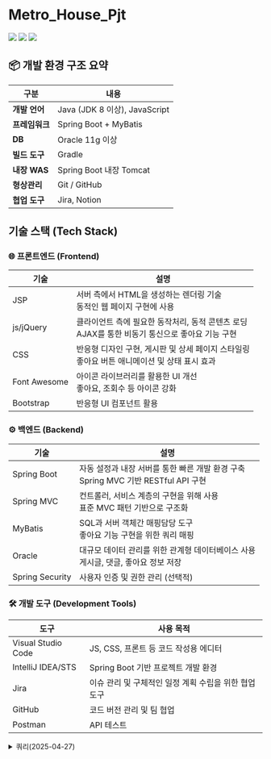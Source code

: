 # Metro_House_Pjt

  <img src="https://img.shields.io/badge/java-007396?style=for-the-badge&logo=java&logoColor=white"> 
  <img src="https://img.shields.io/badge/oracle-F80000?style=for-the-badge&logo=oracle&logoColor=white"> 
  <img src="https://img.shields.io/badge/spring-6DB33F?style=for-the-badge&logo=spring&logoColor=white"> 

## 📦 개발 환경 구조 요약

| 구분 | 내용
|-----|-----
| **개발 언어** | Java (JDK 8 이상), JavaScript
| **프레임워크** | Spring Boot + MyBatis
| **DB** | Oracle 11g 이상
| **빌드 도구** | Gradle
| **내장 WAS** | Spring Boot 내장 Tomcat
| **형상관리** | Git / GitHub
| **협업 도구** | Jira, Notion


## 기술 스택 (Tech Stack)

### 🌐 프론트엔드 (Frontend)

| 기술 | 설명
|-----|-----
| JSP | 서버 측에서 HTML을 생성하는 렌더링 기술<br>동적인 웹 페이지 구현에 사용
| js/jQuery | 클라이언트 측에 필요한 동작처리, 동적 콘텐츠 로딩<br>AJAX를 통한 비동기 통신으로 좋아요 기능 구현
| CSS | 반응형 디자인 구현, 게시판 및 상세 페이지 스타일링 <br>좋아요 버튼 애니메이션 및 상태 표시 효과
| Font Awesome | 아이콘 라이브러리를 활용한 UI 개선<br>좋아요, 조회수 등 아이콘 강화
| Bootstrap | 반응형 UI 컴포넌트 활용


### ⚙️ 백엔드 (Backend)

| 기술 | 설명
|-----|-----
| Spring Boot | 자동 설정과 내장 서버를 통한 빠른 개발 환경 구축<br>Spring MVC 기반 RESTful API 구현
| Spring MVC | 컨트롤러, 서비스 계층의 구현을 위해 사용<br>표준 MVC 패턴 기반으로 구조화
| MyBatis | SQL과 서버 객체간 매핑담당 도구<br>좋아요 기능 구현을 위한 쿼리 매핑
| Oracle | 대규모 데이터 관리를 위한 관계형 데이터베이스 사용<br>게시글, 댓글, 좋아요 정보 저장
| Spring Security | 사용자 인증 및 권한 관리 (선택적)


### 🛠️ 개발 도구 (Development Tools)

| 도구 | 사용 목적
|-----|-----
| Visual Studio Code | JS, CSS, 프론트 등 코드 작성용 에디터
| IntelliJ IDEA/STS | Spring Boot 기반 프로젝트 개발 환경
| Jira | 이슈 관리 및 구체적인 일정 계획 수립을 위한 협업 도구
| GitHub | 코드 버전 관리 및 팀 협업
| Postman | API 테스트


<details>
  <summary>쿼리(2025-04-27)</summary>
  <pre><code>
GRANT CREATE SESSION, CREATE TABLE, CREATE VIEW, CREATE SEQUENCE, 
      CREATE SYNONYM, CREATE PROCEDURE, CREATE TRIGGER, CREATE MATERIALIZED VIEW 
TO METRO_HOUSE;
GRANT SELECT ANY TABLE, INSERT ANY TABLE, UPDATE ANY TABLE, DELETE ANY TABLE
TO METRO_HOUSE;
ALTER USER METRO_HOUSE DEFAULT TABLESPACE USERS;
ALTER USER METRO_HOUSE QUOTA UNLIMITED ON USERS;


CREATE TABLE USERINFO (
userNumber      NUMBER PRIMARY KEY,
userId          VARCHAR2(100),
userPw          VARCHAR2(100),
userName        VARCHAR2(100),
userTel         VARCHAR2(20),
userEmail       VARCHAR2(200),
userBirth       VARCHAR2(50),
userZipCode     VARCHAR2(50),
userAddress     VARCHAR2(300),
userDetailAddress VARCHAR2(500),
userAdmin       NUMBER DEFAULT 0,
userRegdate     DATE DEFAULT SYSDATE
);


CREATE TABLE BOARD (
boardNumber     NUMBER PRIMARY KEY,
userNumber      NUMBER,
userName        VARCHAR2(50),
boardTitle      VARCHAR2(1000),
boardContent    VARCHAR2(4000),
boardWriteDate  DATE DEFAULT SYSDATE,
boardHit        NUMBER DEFAULT 0,
boardViews      NUMBER DEFAULT 0,
boardLikes      NUMBER DEFAULT 0,
FOREIGN KEY (userNumber) REFERENCES USERINFO(userNumber)ON DELETE CASCADE
);


CREATE TABLE board_likes (
boardNumber number,
userNumber number,
PRIMARY KEY (boardNumber, userNumber)
);


CREATE TABLE BOARD_COMMENT (
commentNumber       NUMBER PRIMARY KEY,
commentSubNumber    NUMBER,
commentSubStepNumber NUMBER,
boardNumber         NUMBER,
userNumber          NUMBER,
userName            VARCHAR2(50),
commentContent      VARCHAR2(4000),
commentWriteDate    DATE DEFAULT SYSDATE
);


ALTER TABLE BOARD_COMMENT
ADD CONSTRAINT fk_comment_board
FOREIGN KEY (boardNumber)
REFERENCES BOARD(boardNumber)
ON DELETE CASCADE;


ALTER TABLE BOARD_COMMENT
ADD CONSTRAINT fk_comment_user
FOREIGN KEY (userNumber)
REFERENCES USERINFO(userNumber)
ON DELETE CASCADE;
DESC board_comment;


create table apartmentinfo(
    apartmentId number primary key,
    sggcd VARCHAR2(10),
    umdnm VARCHAR2(100),
    aptnm VARCHAR2(200),
    jibun VARCHAR2(100),
    excluusear VARCHAR2(50),
    dealYear VARCHAR2(4),
    dealMonth VARCHAR2(2),
    dealDay VARCHAR2(2),
    dealAmount VARCHAR2(100),
    floor VARCHAR2(10),
    buildYear VARCHAR2(4),
    cdealType VARCHAR2(50),
    cdealDay VARCHAR2(50),
    dealingGbn VARCHAR2(50),
    estateAgentSggnm VARCHAR2(100),
    rgstDate VARCHAR2(50),
    aptDong VARCHAR2(50),
    slerGbn VARCHAR2(50),
    buyerGbn VARCHAR2(50),
    landLeaseHoldGbn VARCHAR2(50),
    aptSeq VARCHAR2(50),
    bonbun VARCHAR2(50),
    bubun VARCHAR2(50),
    landCd VARCHAR2(50),
    roadNm VARCHAR2(200),
    roadNmBonbun VARCHAR2(50),
    roadNmBubun VARCHAR2(50),
    roadNmCd VARCHAR2(50),
    roadNmSeq VARCHAR2(50),
    roadNmSggcd VARCHAR2(50),
    roadNmBcd VARCHAR2(50),
    umdcd VARCHAR2(50),
    lat NUMBER(12,8),
    lng NUMBER(12,8),
    subwayStation VARCHAR2(100),
    subwayDistance VARCHAR2(50)
);

-- 위도/경도에 복합 인덱스 생성
CREATE INDEX idx_apartmentinfo_latlng ON APARTMENTINFO(lat, lng);


CREATE SEQUENCE seq_apartmentinfo
    START WITH 1
    INCREMENT BY 1
    NOCACHE
    NOCYCLE;
    
create table apartment_favorite(
    favoriteId number primary key,
    apartmentId number,
    userNumber number,
    createdAt date default sysdate,

    FOREIGN KEY (apartmentId) REFERENCES APARTMENTINFO(apartmentId)ON DELETE CASCADE,
    FOREIGN KEY (userNumber) REFERENCES USERINFO(userNumber)ON DELETE CASCADE
);

CREATE SEQUENCE seq_apartment_favorite
START WITH 1
INCREMENT BY 1
NOCACHE
NOCYCLE;

create table apartment_review(
REVIEWID NUMBER PRIMARY KEY,                -- 리뷰 고유 ID (시퀀스 사용)
apartmentId NUMBER NOT NULL,                 -- 도서 번호 (외래키) - 실제 타입으로 수정 필요
USERNUMBER NUMBER NOT NULL,                 -- 사용자 ID (외래키) - VARCHAR2(50)에서 NUMBER로 수정
REVIEWTITLE VARCHAR2(200) NOT NULL,         -- 리뷰 제목
REVIEWCONTENT CLOB NOT NULL,                -- 리뷰 내용 (긴 텍스트)
REVIEWRATING NUMBER(1) NOT NULL,            -- 평점 (1-5)
REVIEWDATE DATE DEFAULT SYSDATE,            -- 작성일
REVIEWMODIFIED_DATE DATE,                   -- 수정일
REVIEWSTATUS VARCHAR2(10) DEFAULT 'ACTIVE',           -- 상태 (Y: 활성, N: 삭제)

CONSTRAINT FK_REVIEW_apartment FOREIGN KEY (apartmentId) REFERENCES apartmentinfo(apartmentId),
CONSTRAINT FK_REVIEW_USER FOREIGN KEY (USERNUMBER) REFERENCES USERINFO(USERNUMBER),
CONSTRAINT CHK_REVIEW_RATING CHECK (REVIEWRATING BETWEEN 1 AND 5)

);

-- 리뷰 ID 시퀀스
CREATE SEQUENCE SEQ_REVIEW_ID
START WITH 1
INCREMENT BY 1
NOCACHE;


CREATE TABLE REVIEW_HELPFUL (
HELPFUL_ID NUMBER PRIMARY KEY,
REVIEWID NUMBER NOT NULL,
USERNUMBER NUMBER NOT NULL,
HELPFUL_DATE DATE DEFAULT SYSDATE,
CONSTRAINT FK_REVIEW_HELPFUL_REVIEW FOREIGN KEY (REVIEWID) REFERENCES apartment_REVIEW(REVIEWID),
CONSTRAINT FK_REVIEW_HELPFUL_USER FOREIGN KEY (USERNUMBER) REFERENCES USERINFO(USERNUMBER),
CONSTRAINT UQ_REVIEW_HELPFUL UNIQUE (REVIEWID, USERNUMBER)
);


-- 리뷰(도움됨)시퀀스 생성
CREATE SEQUENCE SEQ_HELPFUL_ID
START WITH 1
INCREMENT BY 1
NOCACHE
NOCYCLE;


-------------------------------------------------------------------------아파트 큐(년,월,시군구코드)
CREATE TABLE "METRO_HOUSE"."APARTMENTINFO_QUEUE" 
   (   "QUEUE_ID" NUMBER, 
   "APARTMENTID" NUMBER, 
   "SGGCD" VARCHAR2(10), 
   "UMDNM" VARCHAR2(100), 
   "APTNM" VARCHAR2(200), 
   "JIBUN" VARCHAR2(100), 
   "EXCLUUSEAR" VARCHAR2(50), 
   "DEALYEAR" VARCHAR2(4), 
   "DEALMONTH" VARCHAR2(2), 
   "DEALDAY" VARCHAR2(2), 
   "DEALAMOUNT" VARCHAR2(100), 
   "FLOOR" VARCHAR2(10), 
   "BUILDYEAR" VARCHAR2(4), 
   "CDEALTYPE" VARCHAR2(50), 
   "CDEALDAY" VARCHAR2(50), 
   "DEALINGGBN" VARCHAR2(50), 
   "ESTATEAGENTSGGNM" VARCHAR2(100), 
   "RGSTDATE" VARCHAR2(50), 
   "APTDONG" VARCHAR2(50), 
   "SLERGBN" VARCHAR2(50), 
   "BUYERGBN" VARCHAR2(50), 
   "LANDLEASEHOLDGBN" VARCHAR2(50), 
   "APTSEQ" VARCHAR2(50), 
   "BONBUN" VARCHAR2(50), 
   "BUBUN" VARCHAR2(50), 
   "LANDCD" VARCHAR2(50), 
   "ROADNM" VARCHAR2(200), 
   "ROADNMBONBUN" VARCHAR2(50), 
   "ROADNMBUBUN" VARCHAR2(50), 
   "ROADNMCD" VARCHAR2(50), 
   "ROADNMSEQ" VARCHAR2(50), 
   "ROADNMSGGCD" VARCHAR2(50), 
   "ROADNMBCD" VARCHAR2(50), 
   "UMDCD" VARCHAR2(50), 
   "LAT" NUMBER(12,8), 
   "LNG" NUMBER(12,8), 
   "SUBWAYSTATION" VARCHAR2(100), 
   "SUBWAYDISTANCE" VARCHAR2(50), 
   "PROCESSED" CHAR(1) DEFAULT 'N'
   )
CREATE INDEX idx_apartmentqueue_id ON APARTMENTINFO_QUEUE(apartmentid);
CREATE SEQUENCE SEQ_APARTMENTINFO_QUEUE
START WITH 1
INCREMENT BY 1
NOCACHE
NOCYCLE;

----------------------------------------------------------------------------------------------apartment procedure
CREATE OR REPLACE PROCEDURE process_apartmentinfo_queue IS
    -- 테이블 생성을 위한 변수들
    v_table_name VARCHAR2(100);
    v_sql        VARCHAR2(4000);
    v_count      NUMBER;
    
    -- 처리할 레코드를 위한 커서
    CURSOR cur IS
        SELECT * FROM APARTMENTINFO_QUEUE WHERE PROCESSED = 'N';
    
    -- 테이블 생성을 위한 커서
    CURSOR tab_cur IS
        SELECT DISTINCT DEALYEAR, DEALMONTH, SGGCD
        FROM APARTMENTINFO_QUEUE
        WHERE PROCESSED = 'N';
BEGIN
    -- 1. 먼저 필요한 테이블 생성 (동일)
    FOR tab_rec IN tab_cur LOOP
        v_table_name := 'Z_' || tab_rec.DEALYEAR;
        
        SELECT COUNT(*) INTO v_count FROM user_tables WHERE table_name = UPPER(v_table_name);
        
        IF v_count = 0 THEN
            -- 테이블 생성 (동일한 구조)
            v_sql := 'CREATE TABLE ' || v_table_name || ' (
                APARTMENTID         NUMBER PRIMARY KEY,
                SGGCD               VARCHAR2(10),
                UMDNM               VARCHAR2(100),
                APTNM               VARCHAR2(200),
                JIBUN               VARCHAR2(100),
                EXCLUUSEAR          VARCHAR2(50),
                DEALYEAR            VARCHAR2(4),
                DEALMONTH           VARCHAR2(2),
                DEALDAY             VARCHAR2(2),
                DEALAMOUNT          VARCHAR2(100),
                FLOOR               VARCHAR2(10),
                BUILDYEAR           VARCHAR2(4),
                CDEALTYPE           VARCHAR2(50),
                CDEALDAY            VARCHAR2(50),
                DEALINGGBN          VARCHAR2(50),
                ESTATEAGENTSGGNM    VARCHAR2(100),
                RGSTDATE            VARCHAR2(50),
                APTDONG             VARCHAR2(50),
                SLERGBN             VARCHAR2(50),
                BUYERGBN            VARCHAR2(50),
                LANDLEASEHOLDGBN    VARCHAR2(50),
                APTSEQ              VARCHAR2(50),
                BONBUN              VARCHAR2(50),
                BUBUN               VARCHAR2(50),
                LANDCD              VARCHAR2(50),
                ROADNM              VARCHAR2(200),
                ROADNMBONBUN        VARCHAR2(50),
                ROADNMBUBUN         VARCHAR2(50),
                ROADNMCD            VARCHAR2(50),
                ROADNMSEQ           VARCHAR2(50),
                ROADNMSGGCD         VARCHAR2(50),
                ROADNMBCD           VARCHAR2(50),
                UMDCD               VARCHAR2(50),
                LAT                 NUMBER(12,8),
                LNG                 NUMBER(12,8),
                SUBWAYSTATION       VARCHAR2(100),
                SUBWAYDISTANCE      VARCHAR2(50)
            )';
            EXECUTE IMMEDIATE v_sql;
        END IF;
    END LOOP;
    
    -- 2. MERGE 문을 사용하여 데이터 처리
    FOR rec IN cur LOOP
        v_table_name := 'Z_' || rec.DEALYEAR;
        
        -- MERGE 문으로 중복 방지
        v_sql := 'MERGE INTO ' || v_table_name || ' target
                  USING (SELECT :1 as APARTMENTID, :2 as SGGCD, :3 as UMDNM, :4 as APTNM, :5 as JIBUN, 
                               :6 as EXCLUUSEAR, :7 as DEALYEAR, :8 as DEALMONTH, :9 as DEALDAY, :10 as DEALAMOUNT,
                               :11 as FLOOR, :12 as BUILDYEAR, :13 as CDEALTYPE, :14 as CDEALDAY, :15 as DEALINGGBN,
                               :16 as ESTATEAGENTSGGNM, :17 as RGSTDATE, :18 as APTDONG, :19 as SLERGBN, :20 as BUYERGBN,
                               :21 as LANDLEASEHOLDGBN, :22 as APTSEQ, :23 as BONBUN, :24 as BUBUN, :25 as LANDCD,
                               :26 as ROADNM, :27 as ROADNMBONBUN, :28 as ROADNMBUBUN, :29 as ROADNMCD, :30 as ROADNMSEQ,
                               :31 as ROADNMSGGCD, :32 as ROADNMBCD, :33 as UMDCD, :34 as LAT, :35 as LNG,
                               :36 as SUBWAYSTATION, :37 as SUBWAYDISTANCE FROM dual) source
                  ON (target.SGGCD = source.SGGCD AND target.APTNM = source.APTNM AND 
                      target.DEALYEAR = source.DEALYEAR AND target.DEALMONTH = source.DEALMONTH AND 
                      target.DEALDAY = source.DEALDAY AND target.EXCLUUSEAR = source.EXCLUUSEAR AND 
                      target.FLOOR = source.FLOOR AND target.DEALAMOUNT = source.DEALAMOUNT)
                  WHEN NOT MATCHED THEN
                      INSERT (APARTMENTID, SGGCD, UMDNM, APTNM, JIBUN, EXCLUUSEAR, DEALYEAR, DEALMONTH, DEALDAY,
                              DEALAMOUNT, FLOOR, BUILDYEAR, CDEALTYPE, CDEALDAY, DEALINGGBN, ESTATEAGENTSGGNM,
                              RGSTDATE, APTDONG, SLERGBN, BUYERGBN, LANDLEASEHOLDGBN, APTSEQ, BONBUN, BUBUN,
                              LANDCD, ROADNM, ROADNMBONBUN, ROADNMBUBUN, ROADNMCD, ROADNMSEQ, ROADNMSGGCD,
                              ROADNMBCD, UMDCD, LAT, LNG, SUBWAYSTATION, SUBWAYDISTANCE)
                      VALUES (source.APARTMENTID, source.SGGCD, source.UMDNM, source.APTNM, source.JIBUN, 
                              source.EXCLUUSEAR, source.DEALYEAR, source.DEALMONTH, source.DEALDAY, source.DEALAMOUNT,
                              source.FLOOR, source.BUILDYEAR, source.CDEALTYPE, source.CDEALDAY, source.DEALINGGBN,
                              source.ESTATEAGENTSGGNM, source.RGSTDATE, source.APTDONG, source.SLERGBN, source.BUYERGBN,
                              source.LANDLEASEHOLDGBN, source.APTSEQ, source.BONBUN, source.BUBUN, source.LANDCD,
                              source.ROADNM, source.ROADNMBONBUN, source.ROADNMBUBUN, source.ROADNMCD, source.ROADNMSEQ,
                              source.ROADNMSGGCD, source.ROADNMBCD, source.UMDCD, source.LAT, source.LNG,
                              source.SUBWAYSTATION, source.SUBWAYDISTANCE)';
        
        EXECUTE IMMEDIATE v_sql USING
            rec.APARTMENTID, rec.SGGCD, rec.UMDNM, rec.APTNM, rec.JIBUN, rec.EXCLUUSEAR, rec.DEALYEAR, rec.DEALMONTH, rec.DEALDAY,
            rec.DEALAMOUNT, rec.FLOOR, rec.BUILDYEAR, rec.CDEALTYPE, rec.CDEALDAY, rec.DEALINGGBN, rec.ESTATEAGENTSGGNM,
            rec.RGSTDATE, rec.APTDONG, rec.SLERGBN, rec.BUYERGBN, rec.LANDLEASEHOLDGBN, rec.APTSEQ, rec.BONBUN, rec.BUBUN,
            rec.LANDCD, rec.ROADNM, rec.ROADNMBONBUN, rec.ROADNMBUBUN, rec.ROADNMCD, rec.ROADNMSEQ, rec.ROADNMSGGCD,
            rec.ROADNMBCD, rec.UMDCD, rec.LAT, rec.LNG, rec.SUBWAYSTATION, rec.SUBWAYDISTANCE;
        
        -- 처리 완료 표시
        UPDATE APARTMENTINFO_QUEUE 
        SET PROCESSED = 'Y' 
        WHERE APARTMENTID = rec.APARTMENTID;
    END LOOP;
    
    COMMIT;
END;
----------------------------------------------------------------------------------------------apartment trigger
create or replace TRIGGER trg_apartmentinfo_insert
AFTER INSERT ON apartmentinfo
FOR EACH ROW
BEGIN
  INSERT INTO apartmentinfo_queue (
    apartmentId, sggcd, umdnm, aptnm, jibun, excluusear,
    dealYear, dealMonth, dealDay, dealAmount, floor, buildYear, cdealType, cdealDay,
    dealingGbn, estateAgentSggnm, rgstDate, aptDong, slerGbn, buyerGbn,
    landLeaseHoldGbn, aptSeq, bonbun, bubun, landCd, roadNm, roadNmBonbun,
    roadNmBubun, roadNmCd, roadNmSeq, roadNmSggcd, roadNmBcd, umdcd,
    lat, lng, subwayStation, subwayDistance
  ) VALUES (
    :NEW.apartmentId, :NEW.sggcd, :NEW.umdnm, :NEW.aptnm, :NEW.jibun, :NEW.excluusear,
    :NEW.dealYear, :NEW.dealMonth, :NEW.dealDay, :NEW.dealAmount, :NEW.floor, :NEW.buildYear, :NEW.cdealType, :NEW.cdealDay,
    :NEW.dealingGbn, :NEW.estateAgentSggnm, :NEW.rgstDate, :NEW.aptDong, :NEW.slerGbn, :NEW.buyerGbn,
    :NEW.landLeaseHoldGbn, :NEW.aptSeq, :NEW.bonbun, :NEW.bubun, :NEW.landCd, :NEW.roadNm, :NEW.roadNmBonbun,
    :NEW.roadNmBubun, :NEW.roadNmCd, :NEW.roadNmSeq, :NEW.roadNmSggcd, :NEW.roadNmBcd, :NEW.umdcd,
    :NEW.lat, :NEW.lng, :NEW.subwayStation, :NEW.subwayDistance
  );
END;


  </code></pre>
</details>
